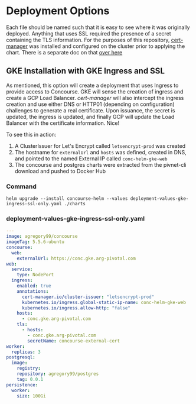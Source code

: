# Deployment Options

Each file should be named such that it is easy to see where it was originally deployed. Anything that uses SSL required the presence of a secret containing the TLS information.  For the purposes of this repository, [cert-manager](https://cert-manager.io/docs/installation/) was installed and configured on the cluster prior to applying the chart.  There is a separate doc on that [over here](../cert-manager/README.md)

## GKE Installation with GKE Ingress and SSL

As mentioned, this option will create a deployment that uses Ingress to provide access to Concourse.  GKE will sense the creation of ingress and create a GCP Load Balancer.  *cert-manager* will also intercept the ingress creation and use either DNS or HTTP01 (depending on configuration) challenges to generate a real certificate.  Upon issuance, the secret is updated, the ingress is updated, and finally GCP will update the Load Balancer with the certificate information.  Nice!

To see this in action:
1) A ClusterIssuer for Let's Encrypt called ```letsencrypt-prod``` was created
2) The hostname for ```externalUrl``` and ```hosts``` was defined, created in DNS, and pointed to the named External IP called ```conc-helm-gke-web```
3) The concourse and postgres charts were extracted from the pivnet-cli download and pushed to Docker Hub

### Command

```helm upgrade --install concourse-helm --values deployment-values-gke-ingress-ssl-only.yaml ./charts```

### deployment-values-gke-ingress-ssl-only.yaml
```yaml
---
image: agregory99/concourse
imageTag: 5.5.6-ubuntu
concourse:
  web:
    externalUrl: https://conc.gke.arg-pivotal.com
web:
  service:
    type: NodePort
  ingress:
    enabled: true
    annotations:
      cert-manager.io/cluster-issuer: "letsencrypt-prod"
      kubernetes.io/ingress.global-static-ip-name: conc-helm-gke-web
      kubernetes.io/ingress.allow-http: "false"
    hosts:
      - conc.gke.arg-pivotal.com
    tls:
      - hosts:
        - conc.gke.arg-pivotal.com
        secretName: concourse-external-cert
worker:
  replicas: 3
postgresql:
  image:
    registry:
    repository: agregory99/postgres
    tag: 0.0.1
persistence:
  worker:
    size: 100Gi
```


